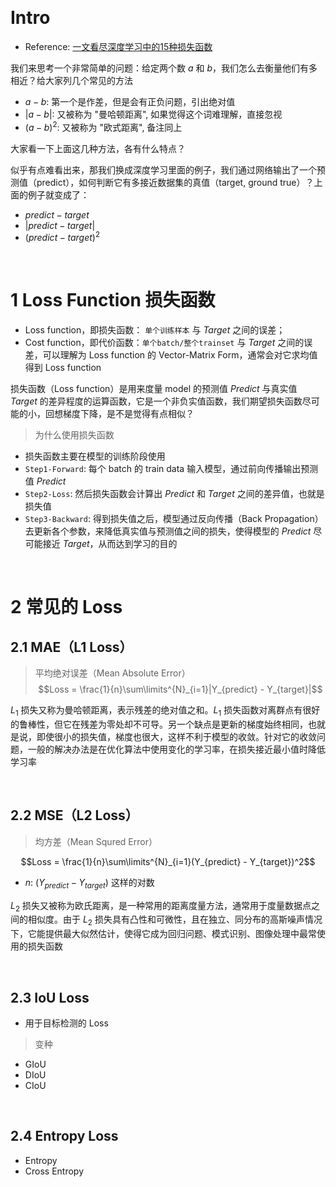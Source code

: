 &emsp;
# Intro
- Reference: [一文看尽深度学习中的15种损失函数](https://zhuanlan.zhihu.com/p/377799012)

我们来思考一个非常简单的问题：给定两个数 $a$ 和 $b$，我们怎么去衡量他们有多相近？给大家列几个常见的方法
- $a-b$: 第一个是作差，但是会有正负问题，引出绝对值
- $|a-b|$: 又被称为 "曼哈顿距离", 如果觉得这个词难理解，直接忽视
- $(a-b)^2$: 又被称为 "欧式距离", 备注同上

大家看一下上面这几种方法，各有什么特点？

似乎有点难看出来，那我们换成深度学习里面的例子，我们通过网络输出了一个预测值（predict），如何判断它有多接近数据集的真值（target, ground true）？上面的例子就变成了：
- $predict-target$
- $|predict-target|$
- $(predict-target)^2$



&emsp;
# 1 Loss Function 损失函数
- Loss function，即损失函数： `单个训练样本` 与 $Target$ 之间的误差；
- Cost function，即代价函数：`单个batch/整个trainset` 与 $Target$ 之间的误差，可以理解为 Loss function 的 Vector-Matrix Form，通常会对它求均值得到 Loss function
  
损失函数（Loss function）是用来度量 model 的预测值 $Predict$ 与真实值 $Target$ 的差异程度的运算函数，它是一个非负实值函数，我们期望损失函数尽可能的小，回想梯度下降，是不是觉得有点相似？

>为什么使用损失函数
- 损失函数主要在模型的训练阶段使用
- `Step1-Forward`: 每个 batch 的 train data 输入模型，通过前向传播输出预测值 $Predict$
- `Step2-Loss`: 然后损失函数会计算出 $Predict$ 和 $Target$ 之间的差异值，也就是损失值
- `Step3-Backward`: 得到损失值之后，模型通过反向传播（Back Propagation）去更新各个参数，来降低真实值与预测值之间的损失，使得模型的 $Predict$ 尽可能接近 $Target$，从而达到学习的目的


&emsp;
# 2 常见的 Loss
## 2.1 MAE（L1 Loss）
>平均绝对误差（Mean Absolute Error）
$$Loss = \frac{1}{n}\sum\limits^{N}_{i=1}|Y_{predict} - Y_{target}|$$

$L_1$ 损失又称为曼哈顿距离，表示残差的绝对值之和。$L_1$ 损失函数对离群点有很好的鲁棒性，但它在残差为零处却不可导。另一个缺点是更新的梯度始终相同，也就是说，即使很小的损失值，梯度也很大，这样不利于模型的收敛。针对它的收敛问题，一般的解决办法是在优化算法中使用变化的学习率，在损失接近最小值时降低学习率

&emsp;
## 2.2 MSE（L2 Loss）
>均方差（Mean Squred Error）

$$Loss = \frac{1}{n}\sum\limits^{N}_{i=1}(Y_{predict} - Y_{target})^2$$
- $n$: $(Y_{predict} - Y_{target})$ 这样的对数

$L_2$ 损失又被称为欧氏距离，是一种常用的距离度量方法，通常用于度量数据点之间的相似度。由于 $L_2$ 损失具有凸性和可微性，且在独立、同分布的高斯噪声情况下，它能提供最大似然估计，使得它成为回归问题、模式识别、图像处理中最常使用的损失函数

&emsp;
## 2.3 IoU Loss
- 用于目标检测的 Loss
>变种
- GIoU
- DIoU
- CIoU
  
&emsp;
## 2.4 Entropy Loss
- Entropy
- Cross Entropy

